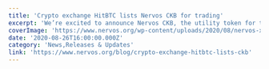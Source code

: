 ```yaml
---
title: 'Crypto exchange HitBTC lists Nervos CKB for trading'
excerpt: 'We’re excited to announce Nervos CKB, the utility token for the Nervos Network, is now listed on HitBTC, a leading digital asset exchange in terms of market liquidity and trading pairs. Starting today'
coverImage: 'https://www.nervos.org/wp-content/uploads/2020/08/nervos-x-hitbtc.jpg'
date: '2020-08-26T16:00:00.000Z'
category: 'News,Releases & Updates'
link: 'https://www.nervos.org/blog/crypto-exchange-hitbtc-lists-ckb'
---
```


